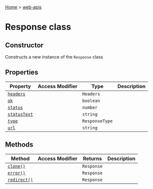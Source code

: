 <!-- docId=web-apis.response -->

[Home](./index.md) &gt; [web-apis](./web-apis.md)

# Response class

## Constructor

Constructs a new instance of the `Response` class

## Properties

|  Property | Access Modifier | Type | Description |
|  --- | --- | --- | --- |
|  [`headers`](./web-apis.response.headers.md) |  | `Headers` |  |
|  [`ok`](./web-apis.response.ok.md) |  | `boolean` |  |
|  [`status`](./web-apis.response.status.md) |  | `number` |  |
|  [`statusText`](./web-apis.response.statustext.md) |  | `string` |  |
|  [`type`](./web-apis.response.type.md) |  | `ResponseType` |  |
|  [`url`](./web-apis.response.url.md) |  | `string` |  |

## Methods

|  Method | Access Modifier | Returns | Description |
|  --- | --- | --- | --- |
|  [`clone()`](./web-apis.response.clone.md) |  | `Response` |  |
|  [`error()`](./web-apis.response.error.md) |  | `Response` |  |
|  [`redirect()`](./web-apis.response.redirect.md) |  | `Response` |  |

